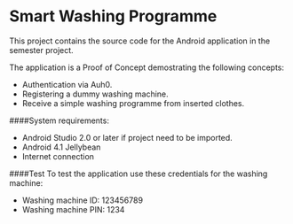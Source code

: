 # Smart Washing Programme
This project contains the source code for the Android application in the semester project.

The application is a Proof of Concept demostrating the following concepts:
- Authentication via Auh0.
- Registering a dummy washing machine.
- Receive a simple washing programme from inserted clothes. 


####System requirements:
- Android Studio 2.0 or later if project need to be imported.
- Android 4.1 Jellybean
- Internet connection


####Test
To test the application use these credentials for the washing machine:
- Washing machine ID: 123456789
- Washing machine PIN: 1234
